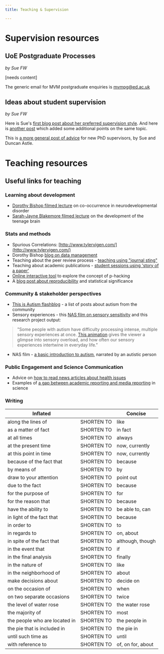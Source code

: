 ```yaml
---
title: Teaching & Supervision

---
```

# Supervision resources

## UoE Postgraduate Processes

_by Sue FW_

\[needs content\]

The generic email for MVM postgraduate enquiries is [mvmpg@ed.ac.uk](mailto:mvmpg@ed.ac.uk)

## Ideas about student supervision

_by Sue FW_

Here is Sue's [first blog post about her preferred supervision style](http://www.dart.ed.ac.uk/how-to-manage-your-supervisor-if-your-supervisor-is-me/). And here is [another post](http://dart.ed.ac.uk/advice-for-my-students/)
which added some additional points on the same topic.

This is [a more general post of advice](http://dart.ed.ac.uk/dos-and-donts-supervision/) for new PhD supervisors, by Sue and Duncan Astle.

# Teaching resources

## Useful links for teaching

### Learning about development

* [Dorothy Bishop filmed lecture](https://www.slideshare.net/deevybishop/why-do-neurodev-disorders-cooccur-leeds-grand-res-challenge-2014) on co-occurrence in neurodevelopmental disorder
* [Sarah-Jayne Blakemore filmed lecture](https://royalsociety.org/science-events-and-lectures/2013/the-teenage-brain/) on the development of the teenage brain

### Stats and methods

* Spurious Correlations: [http://www.tylervigen.com/](http://www.tylervigen.com/) 
* Dorothy Bishop [blog on data management](http://deevybee.blogspot.co.uk/2014/04/data-analysis-ten-tips-i-wish-id-known.html)
* Teaching about the peer review process - [teaching using "journal sting"](http://neurodojo.blogspot.com/2013/10/using-journal-sting-papers-for-teaching.html)
* Teaching about academic publications - [student sessions using 'story of a paper'](https://twitter.com/akiraoc/status/402802424865234944/photo/1)
* [Online interactive tool](https://fivethirtyeight.com/features/science-isnt-broken/#part1) to explore the concept of p-hacking
* A [blog post about reproducibility](https://blogs.plos.org/onscienceblogs/2016/03/11/psychological-science-the-good-the-bad-and-the-statistically-significant/) and statistical significance

### Community & stakeholder perspectives

* [This is Autism flashblog](http://thisisautismflashblog.blogspot.com/2013/11/about.html) - a list of posts about autism from the community
* Sensory experiences - this [NAS film on sensory sensitivity](https://www.youtube.com/watch?v=ycCN3qTYVyo&feature=youtu.be) and this research project output:

> "Some people with autism have difficulty processing intense, multiple sensory experiences at once. [This animation](https://vimeo.com/52193530) gives the viewer a glimpse into sensory overload, and how often our sensory experiences intertwine in everyday life."

* NAS film - [a basic introduction to autism](https://www.youtube.com/embed/3gZjDxt8Zrg), narrated by an autistic person

### Public Engagement and Science Communication

* Advice on [how to read news articles about health issues](https://www.nhs.uk/news/Pages/Howtoreadarticlesabouthealthandhealthcare.aspx)
* Examples of [a gap between academic reporting and media reporting](https://bigthink.com/neurobonkers/four-times-when-journalists-read-a-scientific-paper-and-reported-the-complete-opposite?utm_content=buffer3fa19&utm_medium=social&utm_source=twitter.com&utm_campaign=buffer) in science

### Writing

| Inflated |  | Concise |
| --- | --- | --- |
| along the lines of | SHORTEN TO | like |
| as a matter of fact | SHORTEN TO | in fact |
| at all times | SHORTEN TO | always |
| at the present time | SHORTEN TO | now, currently |
| at this point in time | SHORTEN TO | now, currently |
| because of the fact that | SHORTEN TO | because |
| by means of | SHORTEN TO | by |
| draw to your attention | SHORTEN TO | point out |
| due to the fact | SHORTEN TO | because |
| for the purpose of | SHORTEN TO | for |
| for the reason that | SHORTEN TO | because |
| have the ability to | SHORTEN TO | be able to, can |
| in light of the fact that | SHORTEN TO | because |
| in order to | SHORTEN TO | to |
| in regards to | SHORTEN TO | on, about |
| in spite of the fact that | SHORTEN TO | although, though |
| in the event that | SHORTEN TO | if |
| in the final analysis | SHORTEN TO | finally |
| in the nature of | SHORTEN TO | like |
| in the neighborhood of | SHORTEN TO | about |
| make decisions about | SHORTEN TO | decide on |
| on the occasion of | SHORTEN TO | when |
| on two separate occasions | SHORTEN TO | twice |
| the level of water rose | SHORTEN TO | the water rose |
| the majority of | SHORTEN TO | most |
| the people who are located in | SHORTEN TO | the people in |
| the pie that is included in | SHORTEN TO | the pie in |
| until such time as | SHORTEN TO | until |
| with reference to | SHORTEN TO | of, on for, about |
